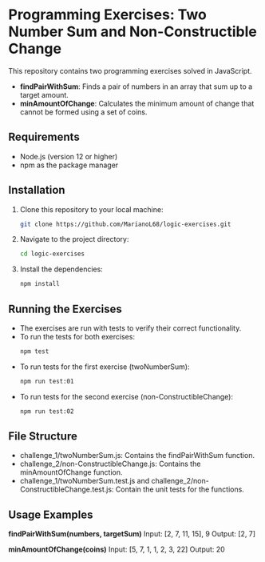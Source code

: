 # Programming Exercises: Two Number Sum and Non-Constructible Change

This repository contains two programming exercises solved in JavaScript.

- **findPairWithSum**: Finds a pair of numbers in an array that sum up to a target amount.
- **minAmountOfChange**: Calculates the minimum amount of change that cannot be formed using a set of coins.

## Requirements

- Node.js (version 12 or higher)
- npm as the package manager

## Installation

1. Clone this repository to your local machine:
   ```bash
   git clone https://github.com/MarianoL68/logic-exercises.git

2. Navigate to the project directory:
   ```bash
   cd logic-exercises

3. Install the dependencies:
    ```bash
    npm install

## Running the Exercises

- The exercises are run with tests to verify their correct functionality.
- To run the tests for both exercises:
  ```bash
  npm test

- To run tests for the first exercise (twoNumberSum):
  ```bash
  npm run test:01

- To run tests for the second exercise (non-ConstructibleChange):
  ```bash
  npm run test:02

## File Structure

- challenge_1/twoNumberSum.js: Contains the findPairWithSum function.
- challenge_2/non-ConstructibleChange.js: Contains the minAmountOfChange function.
- challenge_1/twoNumberSum.test.js and challenge_2/non-ConstructibleChange.test.js: Contain the unit tests for the
  functions.


## Usage Examples

**findPairWithSum(numbers, targetSum)**
Input: [2, 7, 11, 15], 9
Output: [2, 7]

**minAmountOfChange(coins)**
Input: [5, 7, 1, 1, 2, 3, 22]
Output: 20
